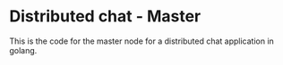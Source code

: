 # Distributed chat - Master
This is the code for the master node for a distributed chat application in golang.
